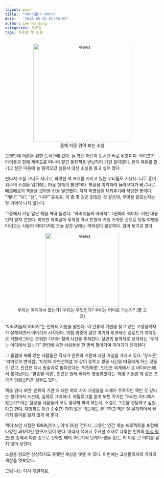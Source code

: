 ```yaml
---
layout: post
title:  "아버지들의 아버지"
date:   "2018-09-02 01:00:00"
author: Lee Ho Sung
categories: 독후감
tags: 독후감 책 소설
---
```


<center>
	<figure>
		<img src="https://blog.novice.io/assets/아버지들의아버지-1.jpg" width="320" alt="views">
		<figcaption>올해 처음 읽어 보는 소설</figcaption>
	</figure>
</center>

오랜만에 어른을 위한 도서관에 갔다. 늘 가던 어린이 도서관 바로 위층이다. 와이프가 아이들과 함께 제주도로 떠나며 맡긴 동화책을 반납하러 가던 길이였다. 왠지 여유를 즐기고 싶은 마음에 늘 읽어오던 실용서 대신 소설을 읽고 싶어 졌다. 

판타지 소설 코너도 지나고, 화려한 책 표지를 가지고 있는 코너들도 지났다. 너무 흥미 위주의 소설을 읽기에는 마음 한쪽이 불편하다. 책장을 이리저리 둘러보다가 베르나르 베르베르의 책들을 모아둔 칸을 발견했다. 지적 허영심을 채워주기에 적당한 분이다. “개미”, “뇌”, “신”,  “나무” 등등등. 이 중 몇 권은 읽었던 것 같은데, 무엇을 읽었는지는 잘 기억이 나지 않는다.

그중에서 가장 얇은 책을 꺼내 들었다. “아버지들의 아버지”. 2권짜리 책이다. 어떤 내용인지 알지 못한다. 하지만 터미널에 무작정 가서 만원에 가장 가까운 곳으로 당일 여행을 다녀오는 사람의 이야기처럼 오늘 같은 날에는 의외성이 필요하다. 읽어 보기로 한다.  

<center>
	<figure>
		<img src="https://blog.novice.io/assets/아버지들의아버지-2.jpg" width="240" alt="views">
		<figcaption>우리는 어디에서 왔는가? 우리는 무엇인가? 우리는 어디로 가는가? (폴 고갱)</figcaption>
	</figure>
</center>

“아버지들의 아버지”는 인류의 기원을 말한다. 이 인류의 기원을 찾고 있는 고생물학자가 살해되면서 이야기가 시작된다. 마침 위층에 살던 여기자 뤼크레스 넴로드가 이지도르 키첸버그라는 은퇴한 기자와 함께 사건을 추적한다. 살인의 용의자로 생각되는 “우리는 어디에서 왔는가” 클럽에 속한 사람들을 한 명씩 찾아가며 이야기가 전개된다.  

그 클럽에 속해 있는 사람들은 각자가 인류의 기원에 대한 가설을 가지고 있다. ‘창조론’, '라마르크 변이설', '다윈의 자연선택설'과 같이 중학교 생물 시간을 떠올리게 하는 것들도 있고,  인간은 다시 원숭이로 돌아간다는 '역진화론', 인간은 외계에서 온 바이러스에서 생겨났다는 ‘별똥별 이론', 인간은 원래 바다의 영장류였다는 ‘해양 기원론’과 같은 조금은 당황스러운 것들도 있다.  

책을 읽다 보면 ‘인류의 기원’에 대한 여러 가지 가설들을 소개가 주목적인 책인 것 같다는 생각마저 드는데, 실제로 그러하다. 에필로그를 읽어 보면 작가는 ‘우리는 어디에서 왔는가?’라는 질문을 사람들이 모두 생각해 봐야 하는데, 소설로 그것을 전달하고 싶었다고 한다. 다행히도 이런 순수(?) 하지 않은 의도에도 불구하고 책은 잘 설계되어서 끝까지 흥미를 잃지 않게 해 준다. 

책이 쓰인 시점은 1998년이니, 이미 20년 전이다. 그동안 인간 게놈 프로젝트를 포함해 다양한 과학적인 연구가 있어 왔다. 따라서 책에서 주요한 소재로 다루는 인류의 [미싱 링크](https://namu.wiki/w/%EB%AF%B8%EC%8B%B1%EB%A7%81%ED%81%AC)(한 종에서 다른 종으로 진화할 때의 과도기적 단계의 생물 종)는 더 이상 큰 의미를 갖지 않아 보인다.  

소설을 읽으면 상상하지도 못했던 세상을 엿볼 수 있다. 이번에는 고생물학자와 기자의 세상을 엿보았다.

그럼 나는 다시 개발자로.
